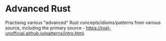 # Advanced Rust

Practising various "advanced" Rust concepts/idioms/patterns from various source, including the primary source - https://rust-unofficial.github.io/patterns/intro.html.